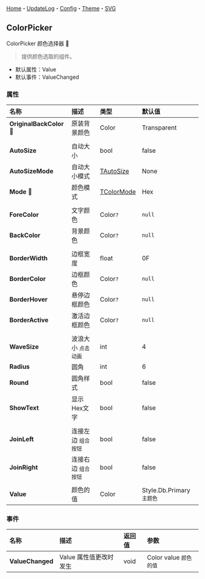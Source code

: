 ﻿[Home](../Home.md)・[UpdateLog](../UpdateLog.md)・[Config](../Config.md)・[Theme](../Theme.md)・[SVG](../SVG.md)

## ColorPicker

ColorPicker 颜色选择器 👚

> 提供颜色选取的组件。

- 默认属性：Value
- 默认事件：ValueChanged

### 属性

名称 | 描述 | 类型 | 默认值 |
:--|:--|:--|:--|
**OriginalBackColor** 🔴 | 原装背景颜色 | Color | Transparent |
||||
**AutoSize** | 自动大小 | bool | false |
**AutoSizeMode** | 自动大小模式 | [TAutoSize](Enum.md#tautosize) | None |
**Mode** 🔴 | 颜色模式 | [TColorMode](Enum.md#tcolormode) | Hex |
||||
**ForeColor** | 文字颜色 | Color`?` | `null` |
**BackColor** | 背景颜色 | Color`?` | `null` |
||||
**BorderWidth** | 边框宽度 | float | 0F |
**BorderColor** | 边框颜色 | Color`?` | `null` |
**BorderHover** | 悬停边框颜色 | Color`?` | `null` |
**BorderActive** | 激活边框颜色 | Color`?` | `null` |
||||
**WaveSize** | 波浪大小 `点击动画` | int | 4 |
**Radius** | 圆角 | int | 6 |
**Round** | 圆角样式 | bool | false |
**ShowText** | 显示Hex文字 | bool | false |
||||
**JoinLeft** | 连接左边 `组合按钮` | bool | false |
**JoinRight** | 连接右边 `组合按钮` | bool | false |
||||
**Value** | 颜色的值 | Color | Style.Db.Primary `主题色` |

### 事件

名称 | 描述 | 返回值 | 参数 |
:--|:--|:--|:--|
**ValueChanged** | Value 属性值更改时发生 | void | Color value `颜色的值` |